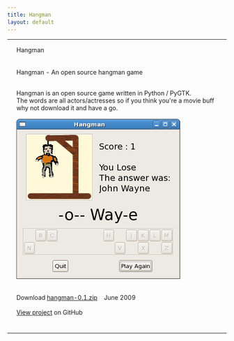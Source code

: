 ```yaml
---
title: Hangman
layout: default
---
```


<table class="content" border="0" cellpadding="0" cellspacing="0">
    <tbody>
        <tr>
            <td class="navtop_left"></td>
            <td class="navtop_mid">
                <p style="float: left;">Hangman</p>
            </td>
            <td class="navtop_right"></td>
        </tr>
        <tr>
            <td class="navmid_left"></td>
            <td id="contentId" class="content_mid">
                <p class="header">Hangman - An open source hangman game</p>
                <p class="maintext">            
	                <br />
	                Hangman is an open source game written in Python / PyGTK. <br />
	                The words are all actors/actresses so if you think you're a movie buff why not download it and have a go. <br /><br />	    
	                <img src="/images/Screenshot-Hangman-big.png" alt="Hangman screenshot" class="izq" />
	                <br />
	                <br />
	            </p>
	            <p class="maintext">      
	                Download&nbsp;<a href="hangman-0.1.zip">hangman-0.1.zip</a> &nbsp;&nbsp; June 2009<br /><br />
                    <a href='https://github.com/johncheetham/hangman'>View project</a> on GitHub<br /><br />
                </p>         
            </td>
            <td class="navmid_right"></td>
        </tr>
        <tr>
            <td class="navbot_left"></td>
            <td class="navbot_mid"></td>
            <td class="navbot_right"></td>
        </tr>
    </tbody>
</table>

